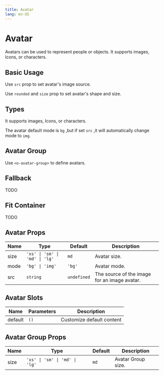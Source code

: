 ```yaml
---
title: Avatar
lang: en-US
---
```


# Avatar

Avatars can be used to represent people or objects. It supports images, Icons, or characters.

## Basic Usage

Use `src` prop to set avatar's image source.

Use `rounded` and `size` prop to set avatar's shape and size.

<demo src="../example/avatar/basic.vue"></demo>

## Types

It supports images, Icons, or characters.

The avatar default mode is `bg` ,but if set `src` ,it will automatically change mode to `img`.

<demo src="../example/avatar/type.vue"></demo>

## Avatar Group

Use `<o-avatar-group>` to define avatars.

<demo src="../example/avatar/avatar-group.vue"></demo>

## Fallback

TODO

## Fit Container

TODO


## Avatar Props

| Name | Type | Default | Description |
| --- | --- | --- | --- |
| size | `'xs' \| 'sm' \| 'md' \| 'lg'` | `md` | Avatar size. |
| mode | `'bg' \| 'img'` | `'bg'` | Avatar mode. |
| src | `string` | `undefined` | The source of the image for an image avatar. |



## Avatar Slots

| Name | Parameters | Description | 
| --- | --- | --- |
| default | `()` | Customize default content |


## Avatar Group Props

| Name | Type | Default | Description |
| --- | --- | --- | --- |
| size | `'xs' \| 'sm' \| 'md' \| 'lg'` | `md` | Avatar Group size. |
